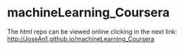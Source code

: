 # machineLearning_Coursera
The html repo can be viewed online clicking in the next link:
http://JoseAn1.github.io/machineLearning_Coursera 